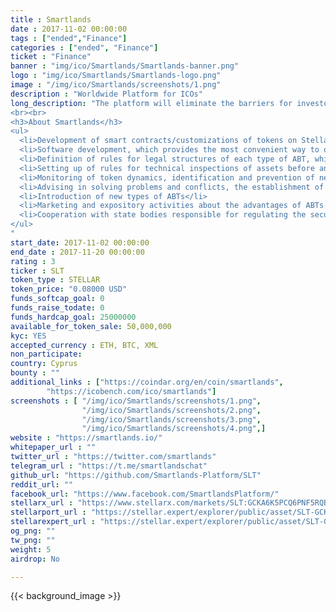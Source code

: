 ```yaml
---
title : Smartlands
date : 2017-11-02 00:00:00
tags : ["ended","Finance"]
categories : ["ended", "Finance"]
ticket : "Finance"
banner : "img/ico/Smartlands/Smartlands-banner.png"
logo : "img/ico/Smartlands/Smartlands-logo.png"
image : "/img/ico/Smartlands/screenshots/1.png"
description : "Worldwide Platform for ICOs"
long_description: "The platform will eliminate the barriers for investors from all over the world and provide unique opportunity to finance the introduction of agtech innovations by applying blockchain technology to solve problems typical for classical financial markets. Thus, the functioning of the Platform will have a positive impact on the achievement of sustainable development of agriculture and the world economy in general.
<br><br>
<h3>About Smartlands</h3>
<ul>
  <li>Development of smart contracts/customizations of tokens on Stellar placed on the platform with the logic optimal for each type of ABT, and all the necessary functionality, including extensive opportunities for democratic organization principles, to ensure maximum control over assets. Support and update if necessary and approved by the tokenholders.</li>
  <li>Software development, which provides the most convenient way to obtain all the necessary information for the decision making for each of the parties (the owner of the asset and the investor), including automation solutions.</li>
  <li>Definition of rules for legal structures of each type of ABT, which protect the interests of investors and minimize any legal risks. Ensuring the mandatory implementation of decisions made by the tokenholders.</li>
  <li>Setting up of rules for technical inspections of assets before and after tokenization, the creation of the infrastructure necessary for this, including representative offices of the Platform in all key markets with the necessary equipment (drones, ground unmanned complexes, laboratory equipment, etc.) and personnel. It is possible to outsource part of the checks in case of compliance of the companies with all requirements of the Platform.</li>
  <li>Monitoring of token dynamics, identification and prevention of negative events, illegal actions against tokens holders.</li>
  <li>Advising in solving problems and conflicts, the establishment of an arbitration chamber that resolves conflicts in the event of the request and consent of both parties to take such decisions as binding.</li>
  <li>Introduction of new types of ABTs</li>
  <li>Marketing and expository activities about the advantages of ABTs issued on the Smartlands platform, both among asset owners and investors.</li>
  <li>Cooperation with state bodies responsible for regulating the securities market to explain the benefits of asset tokenization and distributed control offered by blockchain technology. Advocating the idea of minimizing the regulation of such a market by the relevant central authorities for ABTs issued with enhanced monitoring and democratic organization capabilities.</li>
</ul>
"
start_date: 2017-11-02 00:00:00
end_date : 2017-11-20 00:00:00
rating : 3
ticker : SLT
token_type : STELLAR
token_price: "0.08000 USD"
funds_softcap_goal: 0
funds_raise_todate: 0
funds_hardcap_goal: 25000000
available_for_token_sale: 50,000,000
kyc: YES
accepted_currency : ETH, BTC, XML
non_participate: 
country: Cyprus
bounty : ""
additional_links : ["https://coindar.org/en/coin/smartlands",
        "https://icobench.com/ico/smartlands"]
screenshots : [ "/img/ico/Smartlands/screenshots/1.png",
                "/img/ico/Smartlands/screenshots/2.png",
                "/img/ico/Smartlands/screenshots/3.png",
                "/img/ico/Smartlands/screenshots/4.png",]
website : "https://smartlands.io/"
whitepaper_url : ""
twitter_url : "https://twitter.com/smartlands"
telegram_url : "https://t.me/smartlandschat"
github_url: "https://github.com/Smartlands-Platform/SLT"
reddit_url: ""
facebook_url: "https://www.facebook.com/SmartlandsPlatform/"
stellarx_url : "https://www.stellarx.com/markets/SLT:GCKA6K5PCQ6PNF5RQBF7PQDJWRHO6UOGFMRLK3DYHDOI244V47XKQ4GP"
stellarport_url : "https://stellar.expert/explorer/public/asset/SLT-GCKA6K5PCQ6PNF5RQBF7PQDJWRHO6UOGFMRLK3DYHDOI244V47XKQ4GP"
stellarexpert_url : "https://stellar.expert/explorer/public/asset/SLT-GCKA6K5PCQ6PNF5RQBF7PQDJWRHO6UOGFMRLK3DYHDOI244V47XKQ4GP"
og_png: ""
tw_png: ""
weight: 5
airdrop: No

---
```



{{< background_image >}}
